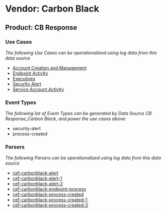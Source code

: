 Vendor: Carbon Black
====================
Product: CB Response
--------------------

### Use Cases

_The following Use Cases can be operationalized using log data from this data source_

* [Account Creation and Management](../UseCases/usecase_account_creation_and_management.md)
* [Endpoint Activity](../UseCases/usecase_endpoint_activity.md)
* [Executives](../UseCases/usecase_executives.md)
* [Security Alert](../UseCases/usecase_security_alert.md)
* [Service Account Activity](../UseCases/usecase_service_account_activity.md)


### Event Types

_The following list of Event Types can be generated by Data Source CB Response_Carbon Black, and power the use cases above:_

- security-alert
- process-created


### Parsers

_The following Parsers can be operationalized using log data from this data source_

* [cef-carbonblack-alert](../Parsers/parserContent_cef-carbonblack-alert.md)
* [cef-carbonblack-alert-1](../Parsers/parserContent_cef-carbonblack-alert-1.md)
* [cef-carbonblack-alert-2](../Parsers/parserContent_cef-carbonblack-alert-2.md)
* [cef-carbonblack-endpoint-process](../Parsers/parserContent_cef-carbonblack-endpoint-process.md)
* [cef-carbonblack-process-created](../Parsers/parserContent_cef-carbonblack-process-created.md)
* [cef-carbonblack-process-created-1](../Parsers/parserContent_cef-carbonblack-process-created-1.md)
* [cef-carbonblack-process-created-2](../Parsers/parserContent_cef-carbonblack-process-created-2.md)
